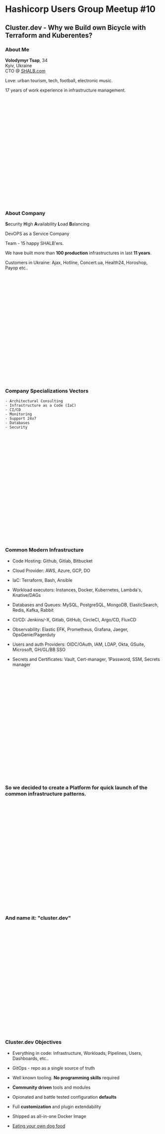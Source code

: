 # Hashicorp Users Group Meetup #10

## Cluster.dev - Why we Build own Bicycle with Terraform and Kuberentes?

### About Me

**Volodymyr Tsap**, 34  
Kyiv, Ukraine  
CTO @ [SHALB.com](https://www.shalb.com)

Love: urban tourism, tech, football, electronic music.

17 years of work experience in infrastructure management.   

<br />
<br />
<br />
<br />
<br />
<br />
<br />
<br />
<br />
<br />
<br />
<br />
<br />
<br />
<br />
<br />
<br />
<br />
<br />
<br />



### About Company

**S**ecurity **H**igh **A**vailability **L**oad **B**alancing  

DevOPS as a Service Company  

Team - 15 happy SHALB'ers.  

We have built more than **100 production** infrastructures in last **11 years**.

Customers in Ukraine: Ajax, Hotline, Concert.ua, Health24, Horoshop, Payop etc.. 

<br />
<br />
<br />
<br />
<br />
<br />
<br />
<br />
<br />
<br />
<br />
<br />
<br />
<br />
<br />
<br />
<br />
<br />
<br />
<br />

### Company Specializations Vectors


	- Architectural Consulting
	- Infrastructure as a Code (IaC)
	- CI/CD 
	- Monitoring 
	- Support 24x7
	- Databases
	- Security

<br />
<br />
<br />
<br />
<br />
<br />
<br />
<br />
<br />
<br />
<br />
<br />
<br />
<br />
<br />
<br />
<br />
<br />
<br />
<br />

### Common Modern Infrastructure

- Code Hosting: Github, Gitlab, Bitbucket

- Cloud Provider: AWS, Azure, GCP, DO

- IaC: Terraform, Bash, Ansible

- Workload executors:
  Instances, Docker, Kubernetes, Lambda's, Knative/DAGs

- Databases and Queues: 
  MySQL, PostgreSQL, MongoDB, ElasticSearch, Redis, Kafka, Rabbit

- CI/CD: 
  Jenkins/-X, Gitlab, GitHub, CircleCI, Argo/CD, FluxCD

- Observability:
  Elastic EFK, Prometheus, Grafana, Jaeger, OpsGenie/Pagerduty

- Users and auth Providers:
  OIDC/OAuth, IAM, LDAP, Okta, GSuite, Microsoft, GH/GL/BB SSO

- Secrets and Certificates:
  Vault, Cert-manager, 1Password, SSM, Secrets manager

<br />
<br />
<br />
<br />
<br />
<br />
<br />
<br />
<br />
<br />
<br />
<br />
<br />
<br />
<br />
<br />
<br />
<br />
<br />
<br />

### So we decided to create a Platform for quick launch of the common infrastructure patterns.

<br />
<br />
<br />
<br />
<br />
<br />
<br />
<br />
<br />
<br />
<br />
<br />
<br />
<br />
<br />
<br />
<br />
<br />
<br />
<br />

###                         And name it: "cluster.dev"

<br />
<br />
<br />
<br />
<br />
<br />
<br />
<br />
<br />
<br />
<br />
<br />
<br />
<br />
<br />
<br />
<br />
<br />
<br />
<br />

### Cluster.dev Objectives

 - Everything in code: Infrastructure, Workloads, Pipelines, Users, Dashboards, etc..

 - GitOps - repo as a single source of truth

 - Well known tooling. **No programming skills** required

 - **Community driven** tools and modules

 - Opionated and battle tested configuration **defaults**

 - Full **customization** and plugin extendability

 - Shipped as all-in-one Docker Image

 - [Eating your own dog food](https://en.wikipedia.org/wiki/Eating_your_own_dog_food)


<br />
<br />
<br />
<br />
<br />
<br />
<br />
<br />
<br />
<br />
<br />
<br />
<br />
<br />
<br />
<br />
<br />
<br />
<br />
<br />


### Implementation

  - Simple yaml that describes:
    - Cloud Setting (Projects/VPC/Networking)
    - Kubernetes cluster
    - Core Addons
  - Objects **declarations** stored in git repo
  - Objects **states** stored in: 
    - Terraform state files
    - Kuberentes objects and CRD's
    - ArgoCD projects and applications

<br />
<br />
<br />
<br />
<br />
<br />
<br />
<br />
<br />
<br />
<br />
<br />
<br />
<br />
<br />
<br />
<br />
<br />
<br />
<br />


### Resources created by Installer

   - GitHub Repo
   - Cloud User
   - IAM Role
   - Security Credentials
   - Microservice Initializer


<br />
<br />
<br />
<br />
<br />
<br />
<br />
<br />
<br />
<br />
<br />
<br />
<br />
<br />
<br />
<br />
<br />
<br />
<br />
<br />

### Resources created and *reconciled* by Container

   - Terraform state bucket storage

   - VPC and Networking

   - DNS Zone and records (we provide a zone)

   - Kubernetes cluster:
     -  Minikube
     -  Managed(EKS/DO)
     -  ClusterAPI (tbd)
     -  Kops (tbd)

   - Deploy Pre-configured Addons: 
     - ExternalDNS
     - Cert-Manager
     - Nginx-Ingress
     - ArgoCD
     - Keycloak (tbd)

<br />
<br />
<br />
<br />
<br />
<br />
<br />
<br />
<br />
<br />
<br />
<br />
<br />
<br />
<br />
<br />
<br />
<br />
<br />
<br />

### Resources created and *reconciled* by ArgoCD

- ArgoCD itself

- CI/CD Runners (GitHub/Gitlab private runners)

- Observability (Grafana, Prometheus, EFK, Dashboards)

- SSO/LDAP Realms, Users, Groups, auth proxies

- Secret Managers

- Service Mesh(Istio, Linkerd)

- Your custom workloads (Helm, Kustomize, CRD's, raw yaml manifests)

<br />
<br />
<br />
<br />
<br />
<br />
<br />
<br />
<br />
<br />
<br />
<br />
<br />
<br />
<br />
<br />
<br />
<br />
<br />
<br />


## Principle Diagram
![cluster.dev technical diagram](../images/cluster-dev-technical-diagram.png)

<br />
<br />
<br />
<br />
<br />
<br />
<br />
<br />
<br />
<br />
<br />
<br />
<br />
<br />
<br />
<br />
<br />
<br />
<br />
<br />


## Demo Time

Test Repo at [voatsap/testrepo](https://github.com/voatsap/testrepo)  
New Repo at [GitHub](https://github.com/new)  
Installer at [DockerHub](https://hub.docker.com/r/shalb/cluster.dev-cli-installer)  


<br />
<br />
<br />
<br />
<br />
<br />
<br />
<br />
<br />
<br />
<br />
<br />
<br />
<br />
<br />
<br />
<br />
<br />
<br />
<br />


## Roadmap

[ROADMAP.md](https://github.com/shalb/cluster.dev/blob/master/docs/ROADMAP.md)

<br />
<br />
<br />
<br />
<br />
<br />
<br />
<br />
<br />
<br />
<br />
<br />
<br />
<br />
<br />
<br />
<br />
<br />
<br />
<br />


## Questions?

<br />
<br />
<br />
<br />
<br />
<br />
<br />
<br />
<br />
<br />
<br />
<br />
<br />
<br />
<br />
<br />
<br />
<br />
<br />
<br />

## Thanks you! 
## STAR us https://cluster.dev

